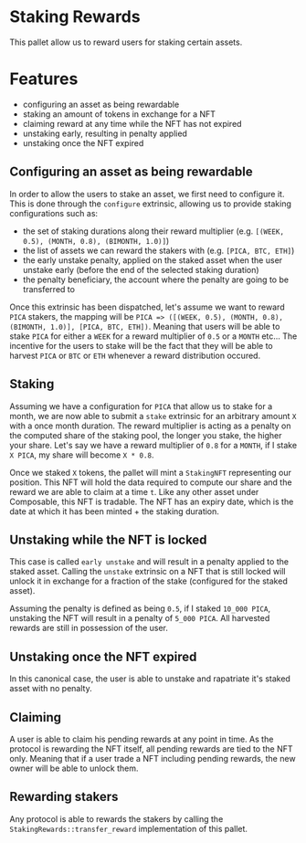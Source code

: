 # Staking Rewards

This pallet allow us to reward users for staking certain assets.

# Features

- configuring an asset as being rewardable
- staking an amount of tokens in exchange for a NFT
- claiming reward at any time while the NFT has not expired
- unstaking early, resulting in penalty applied
- unstaking once the NFT expired

## Configuring an asset as being rewardable

In order to allow the users to stake an asset, we first need to configure it. This
is done through the `configure` extrinsic, allowing us to provide staking
configurations such as:
- the set of staking durations along their reward multiplier (e.g. `[(WEEK,
  0.5), (MONTH, 0.8), (BIMONTH, 1.0)]`)
- the list of assets we can reward the stakers with (e.g. `[PICA, BTC, ETH]`)
- the early unstake penalty, applied on the staked asset when the user unstake
  early (before the end of the selected staking duration)
- the penalty beneficiary, the account where the penalty are going to be
  transferred to

Once this extrinsic has been dispatched, let's assume we want to reward `PICA`
stakers, the mapping will be `PICA => ([(WEEK, 0.5), (MONTH, 0.8), (BIMONTH,
1.0)], [PICA, BTC, ETH])`. Meaning that users will be able to stake `PICA` for
either a `WEEK` for a reward multiplier of `0.5` or a `MONTH` etc... The
incentive for the users to stake will be the fact that they will be able to
harvest `PICA` or `BTC` or `ETH` whenever a reward distribution occured.

## Staking

Assuming we have a configuration for `PICA` that allow us to stake for a month,
we are now able to submit a `stake` extrinsic for an arbitrary amount `X` with a
once month duration. The reward multiplier is acting as a penalty on the
computed share of the staking pool, the longer you stake, the higher your share.
Let's say we have a reward multiplier of `0.8` for a `MONTH`, if I stake `X
PICA`, my share will become `X * 0.8`.

Once we staked `X` tokens, the pallet will mint a `StakingNFT` representing our
position. This NFT will hold the data required to compute our share and the
reward we are able to claim at a time `t`. Like any other asset under
Composable, this NFT is tradable. The NFT has an expiry date, which is the date
at which it has been minted + the staking duration.

## Unstaking while the NFT is locked

This case is called `early unstake` and will result in a penalty applied to the
staked asset. Calling the `unstake` extrinsic on a NFT that is still locked will
unlock it in exchange for a fraction of the stake (configured for the staked
asset).

Assuming the penalty is defined as being `0.5`, if I staked `10_000
PICA`, unstaking the NFT will result in a penalty of  `5_000 PICA`. All
harvested rewards are still in possession of the user.

## Unstaking once the NFT expired

In this canonical case, the user is able to unstake and rapatriate it's staked
asset with no penalty.

## Claiming

A user is able to claim his pending rewards at any point in time.
As the protocol is rewarding the NFT itself, all pending rewards are tied to the NFT only.
Meaning that if a user trade a NFT including pending rewards, the new owner will be able to unlock them.

## Rewarding stakers

Any protocol is able to rewards the stakers by calling the
`StakingRewards::transfer_reward` implementation of this pallet.
